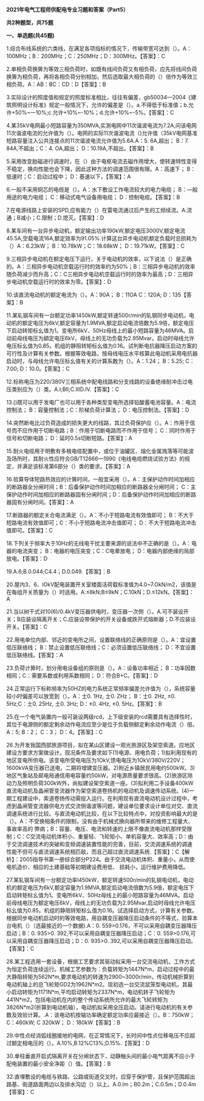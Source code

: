 ﻿**2021年电气工程师供配电专业习题和答案（Part5）**

**共2种题型，共75题**

**一、单选题(共45题)**

1\.综合布线系统的六类线，在满足各项指标的情况下，传输带宽可达到（）。A：100MHz；B：200MHz；C：250MHz；D：300MHz。【答案】：C

2\.单相负荷换箅为等效三相负荷时，如既有线间负荷又有相负荷，应先将线间负荷换箅为相负荷，再将各相负荷分别相加，然后选取最大相负荷的（）倍作为等效三相负荷。A：AB：BC：CD：D【答案】：B

3\.实际设计的照度值和规定的照度标准相比，往往有偏差，gb50034—2004《建筑照明设计标准》规定一般情况下，允许的偏差是（）。a.不得低于标准值；b.允许+50%~一10%;c.允许+10%~-10%；d.允许+10%~-5%。【答案】：C

4\.某35kV电网最小短路容量为350MVA,实測电网中11次谐波电流为7.2A,问该电网11次谐波电流的允许值为（）。电网的实际11次谐波电流（)允许值（35kV电网基准短路容量注入公共连接点的11次谐波电流允许值为5.6A.A：5. 6A,超出； B：7. 84A,不超出；C：4. OA,超出； D：10.19A,不超出。【答案】：B

5\.采用改变励磁进行调速时，在（）由于电枢电流去磁作用增大，使转速特性变得不稳定，换向性能也会下降，因此这种方法的调速范围很有限。A：高速下； B：低速时；C：启动过程中； D：基速以下，【答案】：A

6\.一般不采用铜芯的电缆是（）。A：水下敷设工作电流较大的电力电缆； B：—般用途的电力电缆； C：移动式电气设备用电缆； D：控制电缆。【答案】：B

7\.在电源线路上安装的SPD,应有能力（）在雷电流通过后产生的工频续流。A.流通；B减小；C.限制；D.熄灭。【答案】：D

8\.某车间有一台异步电动机，额定输出功率190kW,额定电压3000V,额定电流45.5A,空载电流16A,额定效率为91.05%.计算这台异步电动机额定负载时总损耗为（）A：6.23kW； B：10.78kW；C：18.68kW； D：19.71kW。【答案】：C

9\.三相异步电动机在额定电压下运行，关于电动机的效率，以下说法（）是正确的。A：三相异步电动机空载运行时的效率约为50%；B：三相异步电动机的效率随负荷减少而升高；C：C三相异步电动机空载运行时的效率为最高；D：三相异步电动机空载运行时的效率为零。【答案】：D

10\.该直流电动机的额定电流为（）。A：90A； B：11OA C：120A; D：135【答案】：B


11\.某轧钢车间有一台额定功率1450kW,额定转速500r/min的轧钢同步电动机，电动机的额定电压为6kV,额定容量为1.9MVA,额定启动电流倍数为5.9倍，额定电压下启动转矩标幺值为1。变电所6kV、50Hz母线上的最小短路容量为46MVA。启动前母线电压为額定电压6kV，母线上的无功负载为2.95Mvar。启动时母线允许电压标幺值为0.85。机组的静阻转矩标幺值为0.16。试判断电抗器降压启动方案的可行性及计算有关参数。根据等效电路，按母线电压水平核算此电动机采用电抗器启动时，与母线允许电压标幺值有关的计算系数为（）。A：1.24； B：5.25; C：7.00; D：10.0。【答案】：C

12\.标称电压为220/380V三相系统中配电线路和分支线路的设备绝缘耐冲击过电压类别应为（）类。A.I;BⅡ;C.ⅢD.IV.【答案】：C

13\.()既可以用于发电厂也可以用于各种类型变电所选择铅酸蓄电池容量。A：电流控制法； B：容量控制法；C：阶梯负荷计算法； D：电压控制法。【答案】：D

14\.突然断电比过负荷造成的损失更大的线路，其过负荷保护应（）。A：作用于信号而不应作用于切断电路；B：作用于切断电路而不作用于信号； C：同时作用于信号和切断电路； D：延时0.5s切断短路。【答案】：A

15\.耐火电缆用于明敷有多根电缆配置中，或位于油罐区、熔化金属溅落等可能波及场所时，其耐火性应符合GB/T12666—1990《电线电缆燃烧试验方法》的规定，并满足该标准第6部分（）类的要求。【答案】：A

16\.验算导体短路热效应的计箅时间，一般宜采用（）。A：主保护动作时间加相应的断路器全分闸时间；B：后备保护动作时间加相应的断路器全分闸时间； C：主保护动作时间加相应的断路器固有分闸时间；D：后备保护动作时间加相应的断路器固有分闸时间。【答案】：A

17\.断路器的额定关合电流满足（）。A：不小于短路电流有效值即可； B：不大于短路电流有效值即可；C：不小于短路电流冲击值即可； D：不大于短路电流冲击值即可。【答案】：C

18\.下列关于频率大于10Hz的无线电干扰主要来源的说法中不正确的是（）。A：电器的电流突变； B：电器的电压突变；C：C电晕放电； D：电器内部绝缘的局部放电。【答案】：D

19\.A.6;B.0.044;C4.4；D.0.049.【答案】：B

20\.屋内3、6、lOkV配电装置开关室楼面活荷载标准值为4.0~7.OkN/m2，该值是在每组开关质量为（）时适用。A.≤8kN;B≤9kN；C.10kN；D.≤12kN。【答案】：A

21\.当以树干式对10(6)/0.4kV变压器供电时，变压器一次侧（）。A.可不装设开关；B应装设隔离开关；C.应装设带保护的开关设备或跌开式熔断器；D.不应装设开关。【答案】：C

22\.用电单位内部、邻近的变电所之间，设置联络线的正确原则是（）。A：宜设置低压联络线； B：禁止设置低压联络线；C：必须设置低压联络线； D：不宜设置低压联络线。【答案】：A

23\.负荷计箅时，划分用电设备组的原则是（）。A：设备功率相近； B：功率因数相同；C：需要系数或利用系数相同； D：符合B+C。【答案】：D

24\.正常运行下标称频率为50HZ的电力系统正常频率偏差允许值为（），系统容量较小时偏差可以放宽到（）。A：士0. 1Hz, 士0. ZHz； B：士0. 2Hz, ±0. 5Hz;C：土0. 25Hz, 土0. 3Hz; D：±0. 4Hz, ±0. 5Hz。【答案】：B

25\.在一个电气装置内一般可装设两级rcd，上下级安装的rcd需要具有选择性时，其位于电源侧的额定剩余动作电流应至少是位于负载侧额定剰余动作电流（）倍。A：5; B：2； C：3； D：4。【答案】：C

26\.为开发我国西部旅游项目，拟在某山区建设一观光旅游区及架空索道。应地区建设方要求方案做设计。现况条件及要求如下(1)电源、用电负荷；1)拟利用现有的地区变电所供电。该变电所受电电压为1OkV,馈电电压为1OkV/380V/220V；1600kVA变压器已送电，二期将增建变压器。2)附近乡镇居民用电约500kW。3)地区气象站及邮电局通信用电容量约50kW，对电源质量要求很高。(2)旅游区除动力及照明负荷300kW外，尚拟建设架空索道一座。(3)拟利用二手设备400kW直流电动机及晶闸管变流器作为架空索道卷扬机的电动机及调速传动系统。(4)一期工程建设中，索道卷扬传动需投入运行。在利用现有直流电动机设计过程中，考虑到晶闸管变流器供电方式交流侧谐波等问题，建设单位要求设计单位对交、直流调速系统进行比较。与直流电动机比较，在以下比较特点中，对投资影响最大的是（）。A：不受换相条件的限制，没有由于机械式换向器所带来的维修工程量大、事故率高的 弊病；B：容量、电压、电流和转速的上限不像直流电动机那样受限制；C：C交流电动机体积小、重量轻、飞轮矩小、单机容量大、效率高；D：由于交流调速技术的突破和变频调速装置性能的完善，目前，交流调速系统的调速 性能不但可与直流调速系统相匹敌，而且己超过直流调速系统.【答案】：C【解析】：2005指导书第一册综合部分P224。由于交流电动机体积、重量小，从而使电机造价、相应的土建基础等初期建设费用低、 损耗小，运行维护费用降低。

27\.某轧钢车间有一台额定功率l450kW，额定转速500r/min的轧钢电动机，电动机的额定电压为6kV,额定容量为1.9MVA,额定启动电流倍数为5.9倍，额定电压下启动转矩标幺值为1。变电所6kV、50Hz母线上的最小短路容量为46MVA。启动前母线电压为额定电压6kV，母线上的无功负载为2.95Mvar,启动时母线允许电压标幺值为0.85。机组的静阻转矩标么值为0.16。试选择启动方式，计算有关参数。根据同步电动机启动时的等效电路，用自耦变压器降压启动条件的不等式，验算本台电机（）（选最接近的一个数据).A：0. 559>0.176，不可以采用自耦变压器降压启动；B：0. 935>0. 392,不可以采用自耦变压器降压启动；C：0. 559>0.176,可以采用自耦变压器降压启动；D：0. 935>0. 392,可以采用自耦变压器降压启动。【答案】：C

28\.某工程选用一套设备，根据工艺要求其驱动拟采用一台交流电动机，工作方式为恒定负荷连续运行。机械工艺参数为：负载转矩为1447N\*m，启动过程中的最大静阻转矩为562N\*m,要求电动机的转速为2900~3000r/min，传动机械折算到电动机轴上的总飞轮矩GD2为1962N\*m2。现初选一台交流鼠笼型电动机，其最小启动转矩为1171N\*m,平均启动转矩为2337N\*m，电动机转子飞轮矩为441N\*m2，包括电动机在内的整个传动系统所允许的最大飞轮转矩为3826N\*m2(折算到电动机轴），电动机拟采用全压启动。请进行电动机的有关参数及效验计算。.A：该电动机按轴功率确定额定功率应最接近（）。B：750kW； C：460kW; C 320kW； D：180kW【答案】：B

29\.中性点经消弧线圈接地的电网，在正常情况下，长时间中性点位移电压不应超过额定相电压的（）。A.10%,B.12%C13%;D.15%.【答案】：D

30\.单柱垂直开启式隔离开关在分闸状态下，动静触头间的最小电气距离不应小于配电装置的最小安全净距（）值。【答案】：B

32\.直埋敷设的电缆与铁路、公路或街道交叉时，应穿于保护管，且保护范围超出路基、街道路面两边以及排水沟边（）以上。A.0.lm；B0.2m；C.0.5m；D.0.4m【答案】：C

